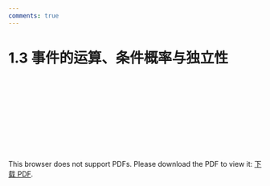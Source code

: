 ```yaml
---
comments: true
---
```


# 1.3 事件的运算、条件概率与独立性

<object data="https://eanyang7.github.io/Probability-and-Statistics/assets/1/1.3.pdf" type="application/pdf" width="700px" height="700px">
    <embed src="https://eanyang7.github.io/Probability-and-Statistics/assets/1/1.3.pdf">
        <p>This browser does not support PDFs. Please download the PDF to view it: <a href="https://eanyang7.github.io/Probability-and-Statistics/assets/1/1.3.pdf">下载 PDF</a>.</p>
    </embed>
</object>
